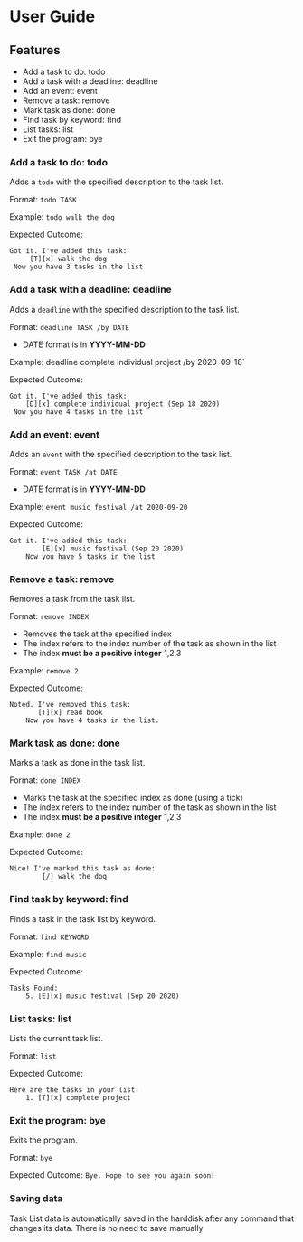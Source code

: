 # User Guide

## Features 
* Add a task to do: todo
* Add a task with a deadline: deadline
* Add an event: event
* Remove a task: remove
* Mark task as done: done
* Find task by keyword: find
* List tasks: list
* Exit the program: bye


### Add a task to do: todo
Adds a `todo` with the specified description to the task list.

Format: `todo TASK`

Example: `todo walk the dog`

Expected Outcome:
``` 
Got it. I've added this task:
     [T][x] walk the dog
 Now you have 3 tasks in the list
```

### Add a task with a deadline: deadline
Adds a `deadline` with the specified description to the task list.

Format: `deadline TASK /by DATE`
* DATE format is in **YYYY-MM-DD**

Example: deadline complete individual project /by 2020-09-18`

Expected Outcome:
``` 
Got it. I've added this task:
    [D][x] complete individual project (Sep 18 2020)
 Now you have 4 tasks in the list
```

### Add an event: event
Adds an `event` with the specified description to the task list.

Format: `event TASK /at DATE`
* DATE format is in **YYYY-MM-DD**

Example: `event music festival /at 2020-09-20`

Expected Outcome:
``` 
Got it. I've added this task:
        [E][x] music festival (Sep 20 2020)
    Now you have 5 tasks in the list
```
### Remove a task: remove
Removes a task from the task list.

Format: `remove INDEX`
* Removes the task at the specified index
* The index refers to the index number of the task as shown in the list
* The index **must be a positive integer** 1,2,3

Example: `remove 2`

Expected Outcome:
``` 
Noted. I've removed this task:
       [T][x] read book
    Now you have 4 tasks in the list. 
```

### Mark task as done: done
Marks a task as done in the task list.

Format: `done INDEX`
* Marks the task at the specified index as done (using a tick)
*  The index refers to the index number of the task as shown in the list
* The index **must be a positive integer** 1,2,3

Example: `done 2`

Expected Outcome:
``` 
Nice! I've marked this task as done:
        [/] walk the dog
```

### Find task by keyword: find
Finds a task in the task list by keyword.

Format: `find KEYWORD`

Example: `find music`

Expected Outcome:
``` 
Tasks Found:
    5. [E][x] music festival (Sep 20 2020)
```

### List tasks: list
Lists the current task list.

Format: `list`

Expected Outcome:
```  
Here are the tasks in your list:
    1. [T][x] complete project 
```

### Exit the program: bye
Exits the program.

Format: `bye`

Expected Outcome:
`Bye. Hope to see you again soon!`

### Saving data
Task List data is automatically saved in the harddisk after any command that changes its data.
There is no need to save manually
















